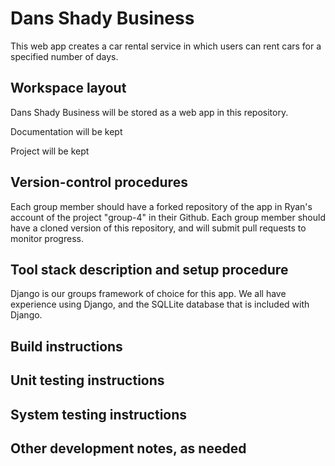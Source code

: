 # Dans Shady Business
This web app creates a car rental service in which users can rent cars for 
a specified number of days.
## Workspace layout
Dans Shady Business will be stored as a web app in this repository.

Documentation will be kept 

Project will be kept

## Version-control procedures
Each group member should have a forked repository of the app in Ryan's account of the project "group-4" in their Github. Each group member should have a cloned version of this repository, and will submit pull requests to monitor progress.

## Tool stack description and setup procedure
Django is our groups framework of choice for this app. We all have experience using Django, and the SQLLite database that is included with Django.

## Build instructions

## Unit testing instructions

## System testing instructions

## Other development notes, as needed
